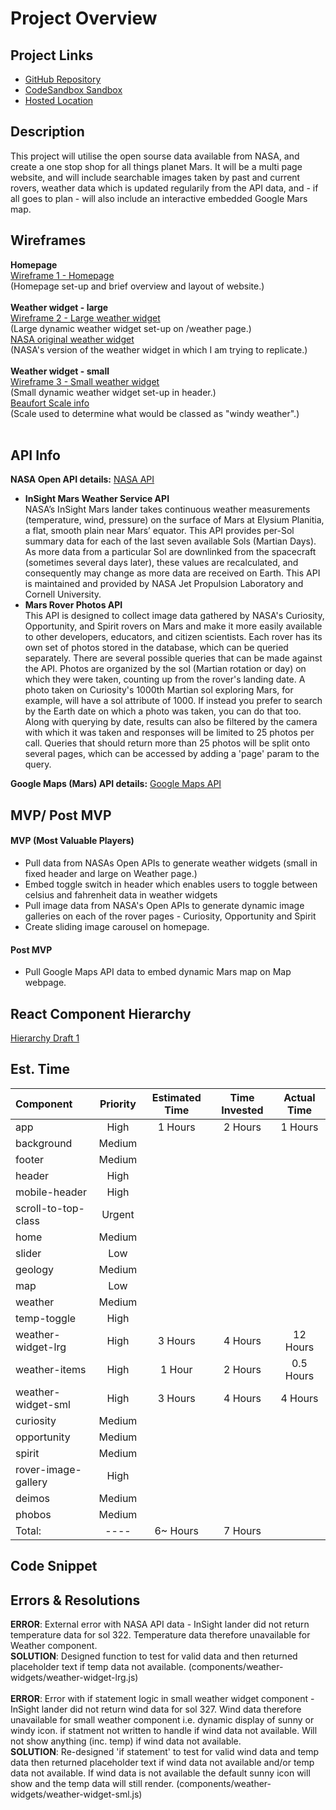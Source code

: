# Project Overview

## Project Links

- [GitHub Repository](https://github.com/joeyhutchinson/react-project-v2)<br/>
- [CodeSandbox Sandbox](https://codesandbox.io/s/github/joeyhutchinson/react-project-v2)<br/>
- [Hosted Location]()<br/>

## Description

This project will utilise the open sourse data available from NASA, and create a one stop shop for all things planet Mars. It will be a multi page website, and will include searchable images taken by past and current rovers, weather data which is updated regularily from the API data, and - if all goes to plan - will also include an interactive embedded Google Mars map. <br/>

## Wireframes
**Homepage**<br/>
[Wireframe 1 - Homepage](https://photos.google.com/share/AF1QipMwMH7_znQlQ6FihfwVoP3q7yiKVvB8rx86eK0r5B7xNnE1O0N2Gc8Q3nbpsMsDqA?key=RERmXzlZWkRvNmV2Q2JSZkZJbUdyWDllVWhGQ2tR)<br/>
(Homepage set-up and brief overview and layout of website.)<br/><br/>
**Weather widget - large**<br/>
[Wireframe 2 - Large weather widget](https://photos.app.goo.gl/fjddEykfgrUSte257)<br/>
(Large dynamic weather widget set-up on /weather page.)<br/>
[NASA original weather widget](https://mars.nasa.gov/insight/weather/)<br/>
(NASA's version of the weather widget in which I am trying to replicate.)<br/><br/>
**Weather widget - small**<br/>
[Wireframe 3 - Small weather widget](https://photos.app.goo.gl/KwRZbjRRBizgCTLT9)<br/>
(Small dynamic weather widget set-up in header.)<br/>
[Beaufort Scale info](https://en.wikipedia.org/wiki/Beaufort_scale)<br/>
(Scale used to determine what would be classed as "windy weather".)<br/><br/>

## API Info

**NASA Open API details:** [NASA API](https://api.nasa.gov/)<br/>

- **InSight Mars Weather Service API**<br/>
  NASA’s InSight Mars lander takes continuous weather measurements (temperature, wind, pressure) on the surface of Mars at Elysium Planitia, a flat, smooth plain near Mars’ equator. This API provides per-Sol summary data for each of the last seven available Sols (Martian Days). As more data from a particular Sol are downlinked from the spacecraft (sometimes several days later), these values are recalculated, and consequently may change as more data are received on Earth. This API is maintained and provided by NASA Jet Propulsion Laboratory and Cornell University.<br/>
- **Mars Rover Photos API**<br/>
  This API is designed to collect image data gathered by NASA's Curiosity, Opportunity, and Spirit rovers on Mars and make it more easily available to other developers, educators, and citizen scientists. Each rover has its own set of photos stored in the database, which can be queried separately. There are several possible queries that can be made against the API. Photos are organized by the sol (Martian rotation or day) on which they were taken, counting up from the rover's landing date. A photo taken on Curiosity's 1000th Martian sol exploring Mars, for example, will have a sol attribute of 1000. If instead you prefer to search by the Earth date on which a photo was taken, you can do that too. Along with querying by date, results can also be filtered by the camera with which it was taken and responses will be limited to 25 photos per call. Queries that should return more than 25 photos will be split onto several pages, which can be accessed by adding a 'page' param to the query.<br/>

**Google Maps (Mars) API details:** [Google Maps API]()<br/>

## MVP/ Post MVP

#### MVP (Most Valuable Players)

- Pull data from NASAs Open APIs to generate weather widgets (small in fixed header and large on Weather page.)
- Embed toggle switch in header which enables users to toggle between celsius and fahrenheit data in weather widgets
- Pull image data from NASA's Open APIs to generate dynamic image galleries on each of the rover pages - Curiosity, Opportunity and Spirit
- Create sliding image carousel on homepage.

#### Post MVP

- Pull Google Maps API data to embed dynamic Mars map on Map webpage.

## React Component Hierarchy

[Hierarchy Draft 1](https://photos.google.com/share/AF1QipOYuBPHb3RH9W9jBdtETHhBwoj3yavbeIQqGHrpgEPBs6_tfuG_WMjnFVA6D6SRPg?key=ZXlLZEJlakpOMDAzWC1hUFpVZFpfWDNrZFE1eEtB)<br />

## Est. Time

| Component             | Priority | Estimated Time | Time Invested | Actual Time |
| :--------             | :------: | :------------: | :-----------: | :---------: |
| app                   |   High   |    1 Hours     |    2 Hours    |    1 Hours
| background            |   Medium |                |               |
| footer                |   Medium |                |               |
| header                |   High   |                |               |
| mobile-header         |   High   |                |               |
| scroll-to-top-class   |   Urgent |                |               |
| home                  |   Medium |                |               |
| slider                |   Low    |                |               |
| geology               |   Medium |                |               |
| map                   |   Low    |                |               |
| weather               |   Medium |                |               |
| temp-toggle           |   High   |                |               |
| weather-widget-lrg    |   High   |    3 Hours     |   4 Hours     |    12 Hours
| weather-items         |   High   |    1 Hour      |   2 Hours     |    0.5 Hours
| weather-widget-sml    |   High   |    3 Hours     |   4 Hours     |    4 Hours
| curiosity             |   Medium |                |               |
| opportunity           |   Medium |                |               |
| spirit                |   Medium |                |               |
| rover-image-gallery   |   High   |                |               |
| deimos                |   Medium |                |               |
| phobos                |   Medium |                |               |
| Total:                |   ----   |    6~ Hours    |    7 Hours    |

## Code Snippet

## Errors & Resolutions

**ERROR**: External error with NASA API data - InSight lander did not return temperature data for sol 322. Temperature data therefore unavailable for Weather component.<br/>
**SOLUTION**: Designed function to test for valid data and then returned placeholder text if temp data not available. (components/weather-widgets/weather-widget-lrg.js)<br/><br/>
**ERROR**: Error with if statement logic in small weather widget component - InSight lander did not return wind data for sol 327. Wind data therefore unavailable for small weather component i.e. dynamic display of sunny or windy icon. if statment not written to handle if wind data not available. Will not show anything (inc. temp) if wind data not available.<br/>
**SOLUTION**: Re-designed 'if statement' to test for valid wind data and temp data then returned placeholder text if wind data not available and/or temp data not available. If wind data is not available the default sunny icon will show and the temp data will still render. (components/weather-widgets/weather-widget-sml.js)<br/><br/>
